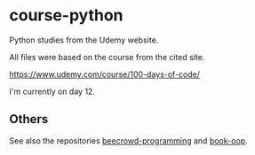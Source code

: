 # course-python

Python studies from the Udemy website.

All files were based on the course from the cited site.

https://www.udemy.com/course/100-days-of-code/

I'm currently on day 12.

## Others

See also the repositories [beecrowd-programming](https://github.com/thiagoneye/beecrowd-programming) and [book-oop](https://github.com/thiagoneye/book-oop).
